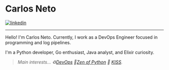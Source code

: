 # Carlos Neto

<a href="https://www.linkedin.com/in/c-neto/" target="_blank"> <img alt="linkedin" src="https://img.shields.io/badge/LinkedIn-0077B5?style=for-the-badge&logo=linkedin&logoColor=white"> </a> 

---

Hello! I'm Carlos Neto. Currently, I work as a DevOps Engineer focused in programming and log pipelines.

I'm a Python developer, Go enthusiast, Java analyst, and Elixir curiosity.

> _Main interests... :recycle:[DevOps](https://pt.wikipedia.org/wiki/DevOps) :lotus_position:[Zen of Python](https://www.python.org/dev/peps/pep-0020/) 💋 [KISS](https://en.wikipedia.org/wiki/KISS_principle)._
